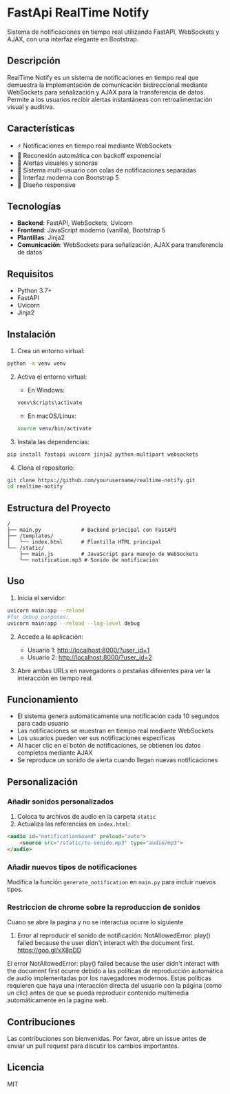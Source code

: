 # FastApi RealTime Notify

Sistema de notificaciones en tiempo real utilizando FastAPI, WebSockets y AJAX, con una interfaz elegante en Bootstrap.

## Descripción

RealTime Notify es un sistema de notificaciones en tiempo real que demuestra la implementación de comunicación bidireccional mediante WebSockets para señalización y AJAX para la transferencia de datos. Permite a los usuarios recibir alertas instantáneas con retroalimentación visual y auditiva.

## Características

- ⚡ Notificaciones en tiempo real mediante WebSockets
- 🔄 Reconexión automática con backoff exponencial
- 🔔 Alertas visuales y sonoras
- 👥 Sistema multi-usuario con colas de notificaciones separadas
- 🎨 Interfaz moderna con Bootstrap 5
- 📱 Diseño responsive

## Tecnologías

- **Backend**: FastAPI, WebSockets, Uvicorn
- **Frontend**: JavaScript moderno (vanilla), Bootstrap 5
- **Plantillas**: Jinja2
- **Comunicación**: WebSockets para señalización, AJAX para transferencia de datos

## Requisitos

- Python 3.7+
- FastAPI
- Uvicorn
- Jinja2

## Instalación

1. Crea un entorno virtual:
```bash
python -m venv venv
```

2. Activa el entorno virtual:
   - En Windows:
   ```bash
   venv\Scripts\activate
   ```
   - En macOS/Linux:
   ```bash
   source venv/bin/activate
   ```

3. Instala las dependencias:
```bash
pip install fastapi uvicorn jinja2 python-multipart websockets
```

4. Clona el repositorio:
```bash
git clone https://github.com/yourusername/realtime-notify.git
cd realtime-notify
```

## Estructura del Proyecto

```
/
├── main.py             # Backend principal con FastAPI
├── /templates/
│   └── index.html      # Plantilla HTML principal
└── /static/
    ├── main.js         # JavaScript para manejo de WebSockets
    └── notification.mp3 # Sonido de notificación
```

## Uso

1. Inicia el servidor:
```bash
uvicorn main:app --reload
#for debug purposes:
uvicorn main:app --reload --log-level debug
```

2. Accede a la aplicación:
   - Usuario 1: [http://localhost:8000/?user_id=1](http://localhost:8000/?user_id=1)
   - Usuario 2: [http://localhost:8000/?user_id=2](http://localhost:8000/?user_id=2)

3. Abre ambas URLs en navegadores o pestañas diferentes para ver la interacción en tiempo real.

## Funcionamiento

- El sistema genera automáticamente una notificación cada 10 segundos para cada usuario
- Las notificaciones se muestran en tiempo real mediante WebSockets
- Los usuarios pueden ver sus notificaciones específicas
- Al hacer clic en el botón de notificaciones, se obtienen los datos completos mediante AJAX
- Se reproduce un sonido de alerta cuando llegan nuevas notificaciones

## Personalización

### Añadir sonidos personalizados

1. Coloca tu archivos de audio en la carpeta `static`
2. Actualiza las referencias en `index.html`:

```html
<audio id="notificationSound" preload="auto">
    <source src="/static/tu-sonido.mp3" type="audio/mp3">
</audio>
```

### Añadir nuevos tipos de notificaciones

Modifica la función `generate_notification` en `main.py` para incluir nuevos tipos.

### Restriccion de chrome sobre la reproduccion de sonidos

Cuano se abre la pagina y no se interactua ocurre lo siguiente
1. Error al reproducir el sonido de notificación: NotAllowedError: play() failed because the user didn't interact with the document first. https://goo.gl/xX8pDD

El error NotAllowedError: play() failed because the user didn't interact with the document first ocurre debido a las políticas de reproducción automática de audio implementadas por los navegadores modernos. Estas políticas requieren que haya una interacción directa del usuario con la página (como un clic) antes de que se pueda reproducir contenido multimedia automáticamente en la pagina web.

## Contribuciones

Las contribuciones son bienvenidas. Por favor, abre un issue antes de enviar un pull request para discutir los cambios importantes.

## Licencia

MIT

